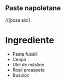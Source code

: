 ## Paste napoletane 

//[poza aici]

# Ingrediente 
- Paste fussili
- Ceapă
- Ulei de măsline
- Roșii proaspete
- Busuioc